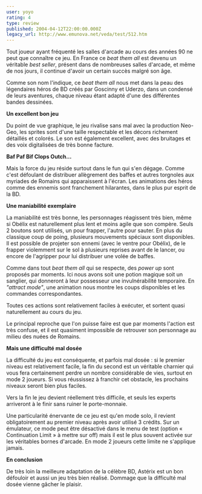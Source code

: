 ```yaml
---
user: yoyo
rating: 4
type: review
published: 2004-04-12T22:00:00.000Z
legacy_url: http://www.emunova.net/veda/test/512.htm
---
```

Tout joueur ayant fréquenté les salles d'arcade au cours des années 90 ne peut que connaître ce jeu. En France ce _beat them all_ est devenu un véritable _best seller_, présent dans de nombreuses salles d'arcade, et même de nos jours, il continue d'avoir un certain succès malgré son âge.  

  

Comme son nom l'indique, ce _beat them all_ nous met dans la peau des légendaires héros de BD créés par Goscinny et Uderzo, dans un condensé de leurs aventures, chaque niveau étant adapté d'une des différentes bandes dessinées.  

  

**Un excellent bon jeu**  

Du point de vue graphique, le jeu rivalise sans mal avec la production Neo-Geo, les sprites sont d'une taille respectable et les décors richement détaillés et colorés. Le son est également excellent, avec des bruitages et des voix digitalisées de très bonne facture.  

  

**Baf Paf Bif Clops Outch...**  

Mais la force du jeu réside surtout dans le fun qui s'en dégage. Comme c'est défoulant de distribuer allègrement des baffes et autres torgnoles aux myriades de Romains qui apparaissent à l'écran. Les animations des héros comme des ennemis sont franchement hilarantes, dans le plus pur esprit de la BD.  

  

**Une maniabilité exemplaire**  

La maniabilité est très bonne, les personnages réagissent très bien, même si Obélix est naturellement plus lent et moins agile que son compère. Seuls 2 boutons sont utilisés, un pour frapper, l'autre pour sauter. En plus du classique coup de poing, plusieurs mouvements spéciaux sont disponibles. Il est possible de projeter son ennemi (avec le ventre pour Obélix), de le frapper violemment sur le sol à plusieurs reprises avant de le lancer, ou encore de l'agripper pour lui distribuer une volée de baffes.  

  

Comme dans tout _beat them all_ qui se respecte, des _power up_ sont proposés par moments. Ici nous avons soit une potion magique soit un sanglier, qui donneront à leur possesseur une invulnérabilité temporaire. En _"attract mode"_, une animation nous montre les coups disponibles et les commandes correspondantes.  

  

Toutes ces actions sont relativement faciles à exécuter, et sortent quasi naturellement au cours du jeu.  

Le principal reproche que l'on puisse faire est que par moments l'action est très confuse, et il est quasiment impossible de retrouver son personnage au milieu des nuées de Romains.  

  

**Mais une difficulté mal dosée**  

La difficulté du jeu est conséquente, et parfois mal dosée : si le premier niveau est relativement facile, la fin du second est un véritable charnier qui vous fera certainement perdre un nombre considérable de vies, surtout en mode 2 joueurs. Si vous réussissez à franchir cet obstacle, les prochains niveaux seront bien plus faciles.  

  

Vers la fin le jeu devient réellement très difficile, et seuls les experts arriveront à le finir sans ruiner le porte-monnaie.  

  

Une particularité énervante de ce jeu est qu'en mode solo, il revient obligatoirement au premier niveau après avoir utilisé 3 crédits. Sur un émulateur, ce mode peut être désactivé dans le menu de test (option « Continuation Limit » à mettre sur off) mais il est le plus souvent activée sur les véritables bornes d'arcade. En mode 2 joueurs cette limite ne s'applique jamais.  

  

**En conclusion**  

De très loin la meilleure adaptation de la célèbre BD, Astérix est un bon défouloir et aussi un jeu très bien réalisé. Dommage que la difficulté mal dosée vienne gâcher le plaisir.